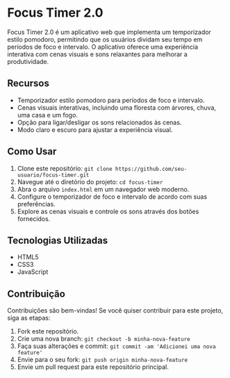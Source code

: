 # Focus Timer 2.0


Focus Timer 2.0 é um aplicativo web que implementa um temporizador estilo pomodoro, permitindo que os usuários dividam seu tempo em períodos de foco e intervalo. 
O aplicativo oferece uma experiência interativa com cenas visuais e sons relaxantes para melhorar a produtividade.

## Recursos

- Temporizador estilo pomodoro para períodos de foco e intervalo.
- Cenas visuais interativas, incluindo uma floresta com árvores, chuva, uma casa e um fogo.
- Opção para ligar/desligar os sons relacionados às cenas.
- Modo claro e escuro para ajustar a experiência visual.



## Como Usar

1. Clone este repositório: `git clone https://github.com/seu-usuario/focus-timer.git`
2. Navegue até o diretório do projeto: `cd focus-timer`
3. Abra o arquivo `index.html` em um navegador web moderno.
4. Configure o temporizador de foco e intervalo de acordo com suas preferências.
5. Explore as cenas visuais e controle os sons através dos botões fornecidos.

## Tecnologias Utilizadas

- HTML5
- CSS3
- JavaScript

## Contribuição

Contribuições são bem-vindas! Se você quiser contribuir para este projeto, siga as etapas:

1. Fork este repositório.
2. Crie uma nova branch: `git checkout -b minha-nova-feature`
3. Faça suas alterações e commit: `git commit -am 'Adicionei uma nova feature'`
4. Envie para o seu fork: `git push origin minha-nova-feature`
5. Envie um pull request para este repositório principal.


